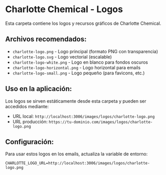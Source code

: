 # Charlotte Chemical - Logos

Esta carpeta contiene los logos y recursos gráficos de Charlotte Chemical.

## Archivos recomendados:

- `charlotte-logo.png` - Logo principal (formato PNG con transparencia)
- `charlotte-logo.svg` - Logo vectorial (escalable)
- `charlotte-logo-white.png` - Logo en blanco para fondos oscuros
- `charlotte-logo-horizontal.png` - Logo horizontal para emails
- `charlotte-logo-small.png` - Logo pequeño (para favicons, etc.)

## Uso en la aplicación:

Los logos se sirven estáticamente desde esta carpeta y pueden ser accedidos mediante:
- URL local: `http://localhost:3006/images/logos/charlotte-logo.png`
- URL producción: `https://tu-dominio.com/images/logos/charlotte-logo.png`

## Configuración:

Para usar estos logos en los emails, actualiza la variable de entorno:
```
CHARLOTTE_LOGO_URL=http://localhost:3006/images/logos/charlotte-logo.png
```

